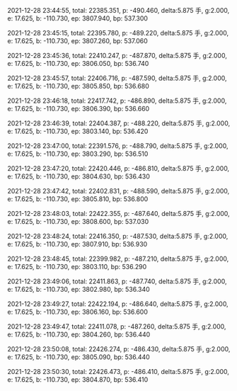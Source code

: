 2021-12-28 23:44:55, total: 22385.351, p: -490.460, delta:5.875 手, g:2.000, e: 17.625, b: -110.730, ep: 3807.940, bp: 537.300

2021-12-28 23:45:15, total: 22395.780, p: -489.220, delta:5.875 手, g:2.000, e: 17.625, b: -110.730, ep: 3807.260, bp: 537.060

2021-12-28 23:45:36, total: 22410.247, p: -487.870, delta:5.875 手, g:2.000, e: 17.625, b: -110.730, ep: 3806.050, bp: 536.740

2021-12-28 23:45:57, total: 22406.716, p: -487.590, delta:5.875 手, g:2.000, e: 17.625, b: -110.730, ep: 3805.850, bp: 536.680

2021-12-28 23:46:18, total: 22417.742, p: -486.890, delta:5.875 手, g:2.000, e: 17.625, b: -110.730, ep: 3806.390, bp: 536.660

2021-12-28 23:46:39, total: 22404.387, p: -488.220, delta:5.875 手, g:2.000, e: 17.625, b: -110.730, ep: 3803.140, bp: 536.420

2021-12-28 23:47:00, total: 22391.576, p: -488.790, delta:5.875 手, g:2.000, e: 17.625, b: -110.730, ep: 3803.290, bp: 536.510

2021-12-28 23:47:20, total: 22420.446, p: -486.810, delta:5.875 手, g:2.000, e: 17.625, b: -110.730, ep: 3804.630, bp: 536.430

2021-12-28 23:47:42, total: 22402.831, p: -488.590, delta:5.875 手, g:2.000, e: 17.625, b: -110.730, ep: 3805.810, bp: 536.800

2021-12-28 23:48:03, total: 22422.355, p: -487.640, delta:5.875 手, g:2.000, e: 17.625, b: -110.730, ep: 3808.600, bp: 537.030

2021-12-28 23:48:24, total: 22416.350, p: -487.530, delta:5.875 手, g:2.000, e: 17.625, b: -110.730, ep: 3807.910, bp: 536.930

2021-12-28 23:48:45, total: 22399.982, p: -487.210, delta:5.875 手, g:2.000, e: 17.625, b: -110.730, ep: 3803.110, bp: 536.290

2021-12-28 23:49:06, total: 22411.863, p: -487.740, delta:5.875 手, g:2.000, e: 17.625, b: -110.730, ep: 3802.980, bp: 536.340

2021-12-28 23:49:27, total: 22422.194, p: -486.640, delta:5.875 手, g:2.000, e: 17.625, b: -110.730, ep: 3806.160, bp: 536.600

2021-12-28 23:49:47, total: 22411.078, p: -487.260, delta:5.875 手, g:2.000, e: 17.625, b: -110.730, ep: 3804.260, bp: 536.440

2021-12-28 23:50:08, total: 22426.274, p: -486.430, delta:5.875 手, g:2.000, e: 17.625, b: -110.730, ep: 3805.090, bp: 536.440

2021-12-28 23:50:30, total: 22426.473, p: -486.410, delta:5.875 手, g:2.000, e: 17.625, b: -110.730, ep: 3804.870, bp: 536.410